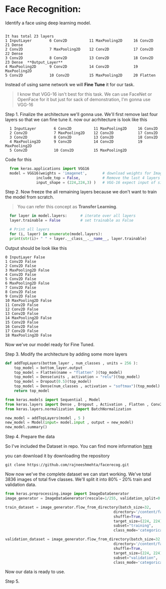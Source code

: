 # Face Recognition:
  Identify a face using deep learning model.
  
``` Our model will use pretrained VGG-16 model trained on ImageNet dataset

It has total 23 layers
1 InputLayer        6 Conv2D          11 MaxPooling2D     16 Conv2D         21 Dense
2 Conv2D            7 MaxPooling2D    12 Conv2D           17 Conv2D         22 Dense
3 Conv2D            8 Conv2D          13 Conv2D           18 Conv2D         23 Dense  **Output_Layer**
4 MaxPooling2D      9 Conv2D          14 Conv2D           19 MaxPooling2D
5 Conv2D            10 Conv2D         15 MaxPooling2D     20 Flatten
```

Instead of using same network we will **Fine Tune** it for our task.

> I know that VGG-16 isn't best for this task. We can use FaceNet or OpenFace for it but just for sack of demonstration, I'm gonna use VGG-16

Step 1. Finalize the architecture we'll gonna use.
        We'll first remove last four layers so that we can fine tune it.
        now our acrhitecture is look like this
        
```
  1 InputLayer        6 Conv2D          11 MaxPooling2D     16 Conv2D        
  2 Conv2D            7 MaxPooling2D    12 Conv2D           17 Conv2D       
  3 Conv2D            8 Conv2D          13 Conv2D           18 Conv2D        
  4 MaxPooling2D      9 Conv2D          14 Conv2D           19 MaxPooling2D
  5 Conv2D            10 Conv2D         15 MaxPooling2D     
```
        
        
        
  Code for this 
```python
  from keras.applications import VGG16
  model = VGG16(weights = 'imagenet',       # download weights for ImageNet
              include_top = False,          # Remove the last 4 layers
              input_shape = (224,224,3) )   # VGG-16 expect input of size (224 , 224 , 3)
```
Step 2. Now freeze the all remaining layers because we don't want to train the model from scratch.

> You can refer this concept as **Transfer Learning**.

```python
  for layer in model.layers:      # iterate over all layers
  layer.trainable = False         # set trainable as False

  # Print all layers  
  for (i, layer) in enumerate(model.layers):
  print(str(i)+ " " + layer.__class__.__name__, layer.trainable)
```

Output should be look like this

```
0 InputLayer False
1 Conv2D False
2 Conv2D False
3 MaxPooling2D False
4 Conv2D False
5 Conv2D False
6 MaxPooling2D False
7 Conv2D False
8 Conv2D False
9 Conv2D False
10 MaxPooling2D False
11 Conv2D False
12 Conv2D False
13 Conv2D False
14 MaxPooling2D False
15 Conv2D False
16 Conv2D False
17 Conv2D False
18 MaxPooling2D False
```
Now we've our model ready for Fine Tuned.

Step 3. Modify the architecture by adding some more layers
```python
def addTopLayers(bottom_layer , num_classes , units = 256 ):
    top_model = bottom_layer.output
    top_model = Flatten(name = "flatten" )(top_model)
    top_model = Dense(units , activation = "relu")(top_model)
    top_model = Dropout(0.5)(top_model)
    top_model = Dense(num_classes , activation = "softmax")(top_model)
    return top_model
```


```python
from keras.models import Sequential , Model
from keras.layers import Dense , Dropout , Activation , Flatten , Conv2D , MaxPooling2D , ZeroPadding2D
from keras.layers.normalization import BatchNormalization

new_model = addTopLayers(model , 5 )
new_model = Model(input= model.input , output = new_model)
new_model.summary()
```

Step 4. Prepare the data 

So I've included the Dataset in repo. You can find more information [here](../master/facerecog/dataset)

you can download it by downloading the repository

```
git clone https://github.com/rajneeshmehta/facerecog.git
```
Now now we've the complete dataset we can start working. 
We've total 3836 images of total five classes.
We'll split it into 80% - 20% train and validation data.

```python
from keras.preprocessing.image import ImageDataGenerator                      # load ImageDataGenerator 
image_generator = ImageDataGenerator(rescale=1/255, validation_split=0.2)     #create a data generator and specifiy validation split size 

train_dataset = image_generator.flow_from_directory(batch_size=32,                        # load 32 image at a time
                                                 directory='/content/facerecog/dataset',  # specify the dataset directory
                                                 shuffle=True,                            # randomize the images
                                                 target_size=(224, 224),                  # remember Vgg-16 requires 224 X 224 images
                                                 subset="training",     
                                                 class_mode='categorical')                # since we've multiple classes 

validation_dataset = image_generator.flow_from_directory(batch_size=32,
                                                 directory='/content/facerecog/dataset',
                                                 shuffle=True,
                                                 target_size=(224, 224), 
                                                 subset="validation",
                                                 class_mode='categorical')
```
Now our data is ready to use.

Step 5. 
